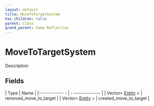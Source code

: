 ```yaml
---
layout: default
title: MoveToTargetSystem
has_children: false
parent: Class
grand_parent: Game Reflection
---
```

# MoveToTargetSystem
Description 

## Fields
| Type | Name |
|:------------ - | : -------------- |
| Vector< [Entity](game-reflection/classes/entity.md) > | removed_move_to_target |
| Vector< [Entity](game-reflection/classes/entity.md) > | created_move_to_target |

